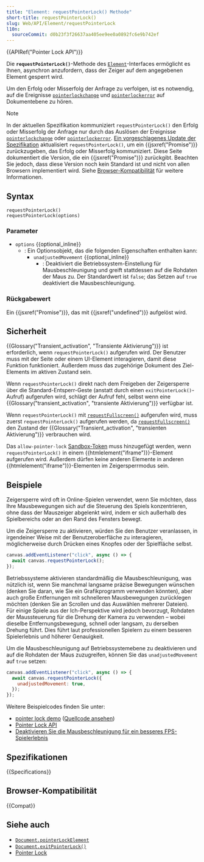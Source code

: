 ```yaml
---
title: "Element: requestPointerLock() Methode"
short-title: requestPointerLock()
slug: Web/API/Element/requestPointerLock
l10n:
  sourceCommit: d0b23f3f26637aa405ee9ee0a0892fc6e9b742ef
---
```


{{APIRef("Pointer Lock API")}}

Die **`requestPointerLock()`**-Methode des [`Element`](/de/docs/Web/API/Element)-Interfaces ermöglicht es Ihnen, asynchron anzufordern, dass der Zeiger auf dem angegebenen Element gesperrt wird.

Um den Erfolg oder Misserfolg der Anfrage zu verfolgen, ist es notwendig, auf die Ereignisse [`pointerlockchange`](/de/docs/Web/API/Document/pointerlockchange_event) und [`pointerlockerror`](/de/docs/Web/API/Document/pointerlockerror_event) auf Dokumentebene zu hören.

> [!NOTE]
> In der aktuellen Spezifikation kommuniziert `requestPointerLock()` den Erfolg oder Misserfolg der Anfrage nur durch das Auslösen der Ereignisse [`pointerlockchange`](/de/docs/Web/API/Document/pointerlockchange_event) oder [`pointerlockerror`](/de/docs/Web/API/Document/pointerlockerror_event). [Ein vorgeschlagenes Update der Spezifikation](https://github.com/w3c/pointerlock/pull/49) aktualisiert `requestPointerLock()`, um ein {{jsxref("Promise")}} zurückzugeben, das Erfolg oder Misserfolg kommuniziert. Diese Seite dokumentiert die Version, die ein {{jsxref("Promise")}} zurückgibt. Beachten Sie jedoch, dass diese Version noch kein Standard ist und nicht von allen Browsern implementiert wird. Siehe [Browser-Kompatibilität](#browser-kompatibilität) für weitere Informationen.

## Syntax

```js-nolint
requestPointerLock()
requestPointerLock(options)
```

### Parameter

- `options` {{optional_inline}}
  - : Ein Optionsobjekt, das die folgenden Eigenschaften enthalten kann:
    - `unadjustedMovement` {{optional_inline}}
      - : Deaktiviert die Betriebssystem-Einstellung für Mausbeschleunigung und greift stattdessen auf die Rohdaten der Maus zu. Der Standardwert ist `false`; das Setzen auf `true` deaktiviert die Mausbeschleunigung.

### Rückgabewert

Ein {{jsxref("Promise")}}, das mit {{jsxref("undefined")}} aufgelöst wird.

## Sicherheit

{{Glossary("Transient_activation", "Transiente Aktivierung")}} ist erforderlich, wenn `requestPointerLock()` aufgerufen wird. Der Benutzer muss mit der Seite oder einem UI-Element interagieren, damit diese Funktion funktioniert. Außerdem muss das zugehörige Dokument des Ziel-Elements im aktiven Zustand sein.

Wenn `requestPointerLock()` direkt nach dem Freigeben der Zeigersperre über die Standard-Entsperr-Geste (anstatt durch einen `exitPointerLock()`-Aufruf) aufgerufen wird, schlägt der Aufruf fehl, selbst wenn eine {{Glossary("transient_activation", "transiente Aktivierung")}} verfügbar ist.

Wenn `requestPointerLock()` mit [`requestFullscreen()`](/de/docs/Web/API/Element/requestFullscreen) aufgerufen wird, muss zuerst `requestPointerLock()` aufgerufen werden, da [`requestFullscreen()`](/de/docs/Web/API/Element/requestFullscreen) den Zustand der {{Glossary("Transient_activation", "transienten Aktivierung")}} verbrauchen wird.

Das `allow-pointer-lock` [Sandbox-Token](/de/docs/Web/HTML/Element/iframe#sandbox) muss hinzugefügt werden, wenn `requestPointerLock()` in einem {{htmlelement("iframe")}}-Element aufgerufen wird. Außerdem dürfen keine anderen Elemente in anderen {{htmlelement("iframe")}}-Elementen im Zeigersperrmodus sein.

## Beispiele

Zeigersperre wird oft in Online-Spielen verwendet, wenn Sie möchten, dass Ihre Mausbewegungen sich auf die Steuerung des Spiels konzentrieren, ohne dass der Mauszeiger abgelenkt wird, indem er sich außerhalb des Spielbereichs oder an den Rand des Fensters bewegt.

Um die Zeigersperre zu aktivieren, würden Sie den Benutzer veranlassen, in irgendeiner Weise mit der Benutzeroberfläche zu interagieren, möglicherweise durch Drücken eines Knopfes oder der Spielfläche selbst.

```js
canvas.addEventListener("click", async () => {
  await canvas.requestPointerLock();
});
```

Betriebssysteme aktivieren standardmäßig die Mausbeschleunigung, was nützlich ist, wenn Sie manchmal langsame präzise Bewegungen wünschen (denken Sie daran, wie Sie ein Grafikprogramm verwenden könnten), aber auch große Entfernungen mit schnelleren Mausbewegungen zurücklegen möchten (denken Sie an Scrollen und das Auswählen mehrerer Dateien). Für einige Spiele aus der Ich-Perspektive wird jedoch bevorzugt, Rohdaten der Maussteuerung für die Drehung der Kamera zu verwenden – wobei dieselbe Entfernungsbewegung, schnell oder langsam, zu derselben Drehung führt. Dies führt laut professionellen Spielern zu einem besseren Spielerlebnis und höherer Genauigkeit.

Um die Mausbeschleunigung auf Betriebssystemebene zu deaktivieren und auf die Rohdaten der Maus zuzugreifen, können Sie das `unadjustedMovement` auf `true` setzen:

```js
canvas.addEventListener("click", async () => {
  await canvas.requestPointerLock({
    unadjustedMovement: true,
  });
});
```

Weitere Beispielcodes finden Sie unter:

- [pointer lock demo](https://mdn.github.io/dom-examples/pointer-lock/) ([Quellcode ansehen](https://github.com/mdn/dom-examples/tree/main/pointer-lock))
- [Pointer Lock API](/de/docs/Web/API/Pointer_Lock_API)
- [Deaktivieren Sie die Mausbeschleunigung für ein besseres FPS-Spielerlebnis](https://web.dev/articles/disable-mouse-acceleration)

## Spezifikationen

{{Specifications}}

## Browser-Kompatibilität

{{Compat}}

## Siehe auch

- [`Document.pointerLockElement`](/de/docs/Web/API/Document/pointerLockElement)
- [`Document.exitPointerLock()`](/de/docs/Web/API/Document/exitPointerLock)
- [Pointer Lock](/de/docs/Web/API/Pointer_Lock_API)
